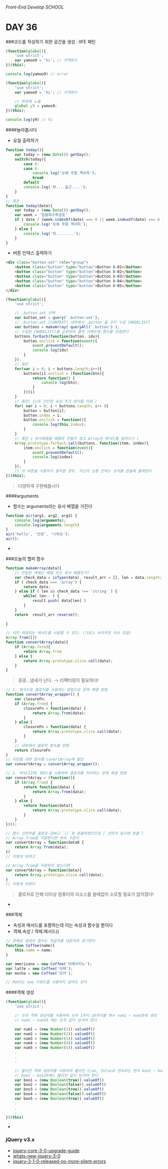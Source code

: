 ###### Front-End Develop SCHOOL

# DAY 36

###코드를 작성하기 위한 공간을 생성 : IIFE 패턴

```javascript
(function(global){
	'use strict';
	var yamoo9 = 'hi'; // 지역변수
})(this);

console.log(yamoo9) // error
```
```javascript
(function(global){
	'use strict';
	var yamoo9 = 'hi'; // 지역변수

	// 외부에 노출
	global.y9 = yamoo9;
})(this);

console.log(y9) // hi
```

####놀아봅시다

 - 요일 출력하기

```javascript
function today(){
	var today = (new Date()).getDay();
	switch(today){
		case 0:
		case 6:
			console.log('오예 주말 핵이득');
			break
		default
		console.log('하....출근....');
	}
}
// 혹은
function today(date){
	var today = (new Date()).getDay();
	var week = '일월화수목금토'
	if ( date ? (week.indexOf(date) === 0 || week.indexOf(date) === 6 ): week[today] === '일' || week[today] === '토'){
		console.log('오예 주말 핵이득');
	} else {
		console.log('하........');
	}
}
```

 - 버튼 인덱스 출력하기

```html
<div class="button-set" role="group">
	<button class="button" type="button">Button X-01</button>
	<button class="button" type="button">Button X-02</button>
	<button class="button" type="button">Button X-03</button>
	<button class="button" type="button">Button X-04</button>
	<button class="button" type="button">Button X-05</button>
</div>
```
```javascript
(function(global){
	'use strict';

	// .button-set 선택
	var button_set = query('.button-set');
	// .button-set [CONTEXT] 내부에서 .button 을 모두 수집 [NODELIST]
	var buttons = makeArray( queryAll('.button') );
	// 수집된 [NODELIST]를 순환하여 클릭 이벤트에 함수를 연결한다
	buttons.forEach(function(button, idx){
		button.onclick = function(event){
			event.preventDefault();
			console.log(idx)
		}
	});
	// 혹은
	for(var i = 0; i < buttons.length;i++){
		buttons[i].onclick = (function(btn){
			return function() {
				console.log(btn);
			}
		})(i)
	}
	// 혹은( js의 간단한 속성 추가 원리를 이용 )
	for( var i = 0; i < buttons.length; i++ ){
		button = button[i];
		button.index = i;
		button.onclick = function(){
			console.log(this.index);
		}
	}
	// 혹은 ( 유사배열을 배열로 만들지 않고 Array의 메서드를 빌려쓰기 )
	Array.prototype.forEach.call(buttons, function(item, index){
		item.onclick = function(event){
			event.preventDefault();
			console.log(index)
		}
	});
	// 각 버튼을 사용자가 클릭할 경우, 자신의 순환 인덱스 숫자를 콘솔에 출력한다
})(this);
```

> 다양하게 구현해봅시다

####arguments

 - 함수는 arguments라는 유사 배열을 가진다

```javascript
function air(arg1, arg2, arg3) {
	console.log(arguments);
	console.log(arguments.length)
}
air('hello', '안녕', '니하오');
air();
```


-

###오늘의 헬퍼 함수

```javascript
function makeArray(data){
	// 전달된 객체는 배열 또는 유사 배열인가?
	var check_data = isType(data), result_arr = [], len = data.length;
	if ( check_data === 'array') {
		return data;
	} else if ( len && check_data !== 'string' ) {
		while( len-- ) {
			result.push( data[len] )
		}
	}
	return  result_arr.reverse();
	
}

// 이미 제공되는 메서드를 사용할 수 있다. (크로스 브라우징 이슈 있음)
Array.from([])
function convertArray(data){
	if (Array.form){
		return Array.from
	} else {
		return Array.prototype.slice.call(data);
	}
}
```

> 킁킁...냄새가 난다. -> 리팩터링이 필요하다!

```javascript
// 1. 정식으로 클로저를 사용하는 방법으로 문제 해결 방법
function convertArray_wrapper() {
	var closureFn;
	if (Array.from) {
		closureFn = function(data) {
			return Array.from(data);
		}
	} else {
		closureFn = function(data) {
			return Array.prototype.slice.call(data);
		}
	}
	// 내부에서 클로저 함수를 반환
	return closureFn 
}
// 리턴될 내부 함수를 covertArray에 할당
var convertArray = convertArray_wrapper();

// 2. 약식(IIFE 패턴)을 사용하여 클로저를 처리하는 문제 해결 방법
var convertArray = (function(){
	if (Array.from) {
		return function(data) {
			return Array.from(data);
		}
	} else {
		return function(data){
			return Array.prototype.slice.call(data);
		}
	}
})();

// 함수 선언부를 괄호로 감싸고 `()`로 호출하였으므로 [ 선언과 동시에 호출 ]
// Array.from을 지원한다면 위의 구문이
var convertArray = function(data0 {
	return Array.from(data);
})
// 이렇게 바뀌고

// Array.from을 지원하지 않는다면
var convertArray = function(data){
	return Array.prototype.slice.call(data);
}
// 이렇게 바뀐다
```

> 클로저로 인해 더이상 컴퓨터의 리소스를 쓸때없이 소모할 필요가 없어졌다!

-

###객체

 - 속성과 메서드를 포함하는데 이는 속성과 함수일 뿐이다
 - 객체.속성 / 객체.메서드()

```javascript
// 관례상 생성자 합수는 첫글자를 대문자로 표기한다
function Coffee(name){
	this.name = name;
}

var americano = new Coffee('아메리카노');
var latte = new Coffee('라떼');
var mocha = new Coffee('모카');

// Math는 new 키워드를 사용하지 않아도 된다
```

####객체 생성

```javascript
(function(global){
	'use strict';

	// 숫자 객체 생성자를 사용하여 숫자 1부터 10까지를 변수 num1 ~ num10에 생성
	// num1 ~ num10 에는 숫자 값이 담겨야 한다

	var num1 = (new Number(1)).valueOf()
	var num2 = (new Number(2)).valueOf()
	var num3 = (new Number(3)).valueOf()
	var num4 = (new Number(4)).valueOf()
	var num5 = (new Number(5)).valueOf()
	.
	.
	.

	// 불리언 객체 생성자를 사용하여 불리언 true, false로 연속되는 변수 boo1 ~ boo10에 생성
	// boo1 ~ boo10에는 불리언 값이 담겨야 한다
	var boo1 = (new Boolean(true)).valueOf()
	var boo2 = (new Boolean(false)).valueOf()
	var boo3 = (new Boolean(true)).valueOf()
	var boo4 = (new Boolean(false)).valueOf()
	var boo5 = (new Boolean(true)).valueOf()
	.
	.
	.
})(this)
```

-

### jQuery v3.x

- [jquery-core-3-0-upgrade-guide](http://jquery.com/upgrade-guide/3.0/#jquery-core-3-0-upgrade-guide)
- [whats-new-jquery-3-0](https://codebrahma.com/whats-new-jquery-3-0/)
- [jquery-3-1-0-released-no-more-silent-errors](https://blog.jquery.com/2016/07/07/jquery-3-1-0-released-no-more-silent-errors/)